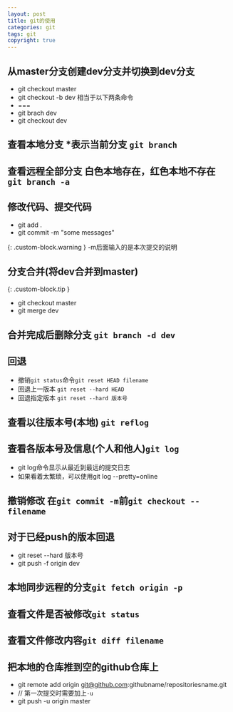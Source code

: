 ```yaml
---
layout: post
title: git的使用
categories: git
tags: git
copyright: true
---
```


## 从master分支创建dev分支并切换到dev分支
<!-- more -->
+ git checkout master
+ git checkout -b dev 相当于以下两条命令
+ ===
+ git brach dev
+ git checkout dev


## 查看本地分支 *表示当前分支 `git branch`

## 查看远程全部分支 白色本地存在，红色本地不存在 `git branch -a`

## 修改代码、提交代码

+ git add .
+ git commit -m "some messages"

{: .custom-block.warning }
-m后面输入的是本次提交的说明

## 分支合并(将dev合并到master)

{: .custom-block.tip }
+ git checkout master
+ git merge dev

## 合并完成后删除分支 `git branch -d dev`

## 回退
+ 撤销`git status`命令`git reset HEAD filename`
+ 回退上一版本 `git reset --hard HEAD`
+ 回退指定版本 `git reset --hard 版本号`

## 查看以往版本号(本地) `git reflog`

## 查看各版本号及信息(个人和他人)`git log`

+ git log命令显示从最近到最远的提交日志
+ 如果看着太繁琐，可以使用git log \-\-pretty=online

## 撤销修改 在`git commit -m`前`git checkout -- filename`

## 对于已经push的版本回退

+ git reset --hard 版本号
+ git push -f origin dev

## 本地同步远程的分支`git fetch origin -p`

## 查看文件是否被修改`git status`
## 查看文件修改内容`git diff filename`
## 把本地的仓库推到空的github仓库上

+ git remote add origin git@github.com:githubname/repositoriesname.git
+ // 第一次提交时需要加上`-u`
+ git push -u origin master
